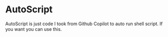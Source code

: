 # AutoScript
AutoScript is just code I took from Github Copilot to auto run shell script.
If you want you can use this.